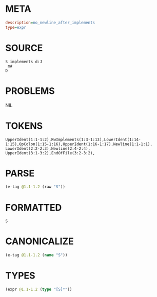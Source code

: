 # META
~~~ini
description=no_newline_after_implements
type=expr
~~~
# SOURCE
~~~roc
S implements d:J
 m#
D
~~~
# PROBLEMS
NIL
# TOKENS
~~~zig
UpperIdent(1:1-1:2),KwImplements(1:3-1:13),LowerIdent(1:14-1:15),OpColon(1:15-1:16),UpperIdent(1:16-1:17),Newline(1:1-1:1),
LowerIdent(2:2-2:3),Newline(2:4-2:4),
UpperIdent(3:1-3:2),EndOfFile(3:2-3:2),
~~~
# PARSE
~~~clojure
(e-tag @1.1-1.2 (raw "S"))
~~~
# FORMATTED
~~~roc
S
~~~
# CANONICALIZE
~~~clojure
(e-tag @1.1-1.2 (name "S"))
~~~
# TYPES
~~~clojure
(expr @1.1-1.2 (type "[S]*"))
~~~
